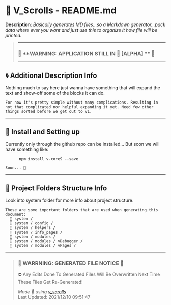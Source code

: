# **🧾 V_Scrolls - README.md**    
 

 **Description**: _Basically generates MD files...so a Markdown generator...pack data where ever you want and just use this to organize it how file will be printed._  
  
>---  
>### 🚧 **WARNING: APPLICATION STILL IN 🧱 [ALPHA] **  🚧  
>---   
## **🌀 Additional Description Info**    

Nothing much to say here just wanna have something that will expand the text and show-off some of the blocks it can do.
    
    For now it's pretty simple without many complications. Resulting in not that complicated nor helpful expanding it yet. Need few other things sorted before we get out to v1.    

---
## **🚕 Install and Setting up**    

Currently only through the github repo can be installed...
    But soon we will have something like:
          
          npm install v-core9 --save
          
    Soon... 🚀    

---
## **📁 Project Folders Structure Info**    

Look into system folder for more info about project structure. 
    
    These are some important folders that are used when generating this document:
      📁 system /
      📁 system / config /
      📁 system / helpers /
      📁 system / info_pages /
      📁 system / modules /
      📁 system / modules / vDebugger /
      📁 system / modules / vPages /         

---
>### 🔻 **WARRNING: GENERATED FILE NOTICE**  🔻 
> ⛔ Any Edits Done To Generated Files Will Be Overwritten Next Time These Files Get Re-Generated!  
>  
> _Made 💖 using [v_scrolls]("https://github.com/V-core9/v_scrolls")_      
> Last Updated:  2021/12/10 09:51:47 

